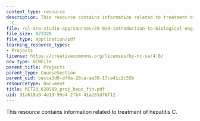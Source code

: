 ```yaml
---
content_type: resource
description: This resource contains information related to treatment of hepatitis
  C.
file: /ol-ocw-studio-app/courses/20-020-introduction-to-biological-engineering-design-spring-2009/31a618a04e1395e42fb441a281d76f12_MIT20_020S09_proj_hepc_fin.pdf
file_size: 873320
file_type: application/pdf
learning_resource_types:
- Projects
license: https://creativecommons.org/licenses/by-nc-sa/4.0/
ocw_type: OCWFile
parent_title: Projects
parent_type: CourseSection
parent_uid: becca3d9-df0a-28ca-aa38-17ca41c1c55b
resourcetype: Document
title: MIT20_020S09_proj_hepc_fin.pdf
uid: 31a618a0-4e13-95e4-2fb4-41a281d76f12
---
```

This resource contains information related to treatment of hepatitis C.